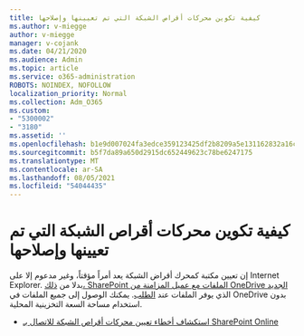 ```yaml
---
title: كيفية تكوين محركات أقراص الشبكة التي تم تعيينها وإصلاحها
ms.author: v-miegge
author: v-miegge
manager: v-cojank
ms.date: 04/21/2020
ms.audience: Admin
ms.topic: article
ms.service: o365-administration
ROBOTS: NOINDEX, NOFOLLOW
localization_priority: Normal
ms.collection: Adm_O365
ms.custom:
- "5300002"
- "3180"
ms.assetid: ''
ms.openlocfilehash: b1e9d007024fa3edce359123425df2b8209a5e131162832a16c651ff3fd6b5d3
ms.sourcegitcommit: b5f7da89a650d2915dc652449623c78be6247175
ms.translationtype: MT
ms.contentlocale: ar-SA
ms.lasthandoff: 08/05/2021
ms.locfileid: "54044435"
---
```

# <a name="how-to-configure-and-troubleshoot-mapped-network-drives"></a>كيفية تكوين محركات أقراص الشبكة التي تم تعيينها وإصلاحها

إن تعيين مكتبة كمحرك أقراض الشبكة يعد أمراً مؤقتاً، وغير مدعوم إلا على Internet Explorer. بدلا من [ذلك، SharePoint الملفات مع عميل المزامنة من OneDrive الجديد](https://support.office.com/article/6de9ede8-5b6e-4503-80b2-6190f3354a88) الذي يوفر الملفات عند [الطلب](https://support.office.com/article/0e6860d3-d9f3-4971-b321-7092438fb38e). يمكنك الوصول إلى جميع الملفات في OneDrive بدون استخدام مساحة السعة التخزينية المحلية.

* [استكشاف أخطاء تعيين محركات أقراص الشبكة للاتصال بـ SharePoint Online](https://docs.microsoft.com/sharepoint/support/administration/troubleshoot-mapped-network-drives)